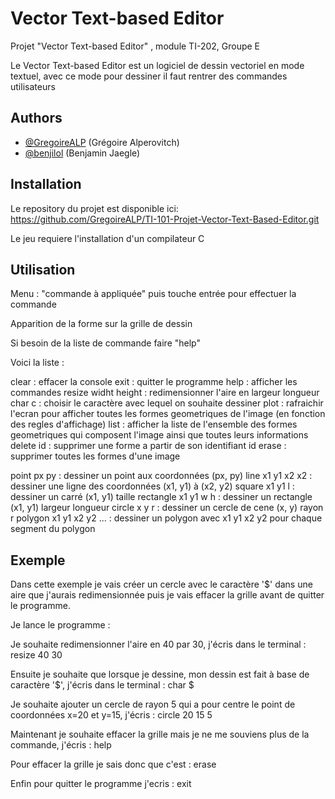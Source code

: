 # Vector Text-based Editor

Projet "Vector Text-based Editor" , module TI-202, Groupe E

Le Vector Text-based Editor est un logiciel de dessin vectoriel en mode textuel, avec ce mode pour dessiner il faut rentrer des commandes utilisateurs



## Authors

- [@GregoireALP](https://github.com/GregoireALP) (Grégoire Alperovitch)
- [@benjilol](https://github.com/benjilol) (Benjamin Jaegle)



## Installation

Le repository du projet est disponible ici:
https://github.com/GregoireALP/TI-101-Projet-Vector-Text-Based-Editor.git

Le jeu requiere l'installation d'un compilateur C




## Utilisation 

Menu : "commande à appliquée" puis touche entrée pour effectuer la commande

Apparition de la forme sur la grille de dessin

Si besoin de la liste de commande faire "help"

Voici la liste : 

clear : effacer la console
exit : quitter le programme
help : afficher les commandes
resize widht height : redimensionner l'aire en largeur longueur
char c : choisir le caractère avec lequel on souhaite dessiner
plot : rafraichir l'ecran pour afficher toutes les formes geometriques de l'image (en fonction des regles d'affichage)
list : afficher la liste de l'ensemble des formes geometriques qui composent l'image ainsi que toutes leurs informations
delete id : supprimer une forme a partir de son identifiant id
erase : supprimer toutes les formes d'une image

point px py : dessiner un point aux coordonnées (px, py)
line x1 y1 x2 x2 : dessiner une ligne des coordonnées (x1, y1) à (x2, y2)
square x1 y1 l : dessiner un carré (x1, y1) taille
rectangle x1 y1 w h : dessiner un rectangle (x1, y1) largeur longueur
circle x y r : dessiner un cercle de cene (x, y) rayon r
polygon x1 y1 x2 y2 ... : dessiner un polygon avec x1 y1 x2 y2 pour chaque segment du polygon





## Exemple

Dans cette exemple je vais créer un cercle avec le caractère '$' dans une aire que j'aurais redimensionnée puis je vais effacer la grille avant de quitter le programme.

Je lance le programme : 


Je souhaite redimensionner l'aire en 40 par 30, j'écris dans le terminal :
resize 40 30

Ensuite je souhaite que lorsque je dessine, mon dessin est fait à base de caractère '$', j'écris dans le terminal :
char $

Je souhaite ajouter un cercle de rayon 5 qui a pour centre le point de coordonnées x=20 et y=15, j'écris :
circle 20 15 5

Maintenant je souhaite effacer la grille mais je ne me souviens plus de la commande, j'écris :
help

Pour effacer la grille je sais donc que c'est :
erase

Enfin pour quitter le programme j'ecris :
exit








